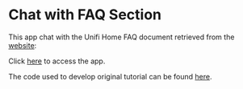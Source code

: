 # Chat with FAQ Section

This app chat with the Unifi Home FAQ document retrieved from the [website](https://unifi.com.my/support/faq):


Click [here](https://faq-chatbot.streamlit.app/) to access the app.




The code used to develop  original tutorial can be found [here](https://blog.streamlit.io/build-a-chatbot-with-custom-data-sources-powered-by-llamaindex/).
